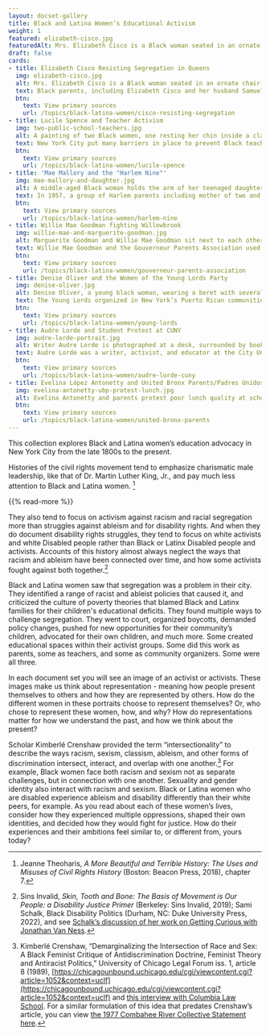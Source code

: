 ```yaml
---
layout: docset-gallery
title: Black and Latina Women’s Educational Activism
weight: 1
featured: elizabeth-cisco.jpg
featuredAlt: Mrs. Elizabeth Cisco is a Black woman seated in an ornate chair and wearing a formal full-length dress
draft: false
cards:
- title: Elizabeth Cisco Resisting Segregation in Queens
  img: elizabeth-cisco.jpg
  alt: Mrs. Elizabeth Cisco is a Black woman seated in an ornate chair and wearing a formal full-length dress
  text: Black parents, including Elizabeth Cisco and her husband Samuel Cisco, resisted the policy of school segregation. Their actions helped change New York state law.
  btn:
    text: View primary sources
    url: /topics/black-latina-women/cisco-resisting-segregation
- title: Lucile Spence and Teacher Activism 
  img: two-public-school-teachers.jpg
  alt: A painting of two Black women, one resting her chin inside a clasped hand and the other holding a notebook. They both look directly at the viewer.
  text: New York City put many barriers in place to prevent Black teachers from getting jobs. Many of the Black teachers who cleared these hurdles worked together and found a variety of ways to seek equality for New York students.
  btn:
    text: View primary sources
    url: /topics/black-latina-women/lucile-spence
- title: 'Mae Mallory and the "Harlem Nine"'
  img: mae-mallory-and-daughter.jpg
  alt: A middle-aged Black woman holds the arm of her teenaged daughter. They stand in a doorway, likely at a school.
  text: In 1957, a group of Harlem parents including mother of two and activist Mae Mallory, sued the Board of Education. Then they organized a boycott to highlight segregation and inequality in their children’s junior high schools.
  btn:
    text: View primary sources
    url: /topics/black-latina-women/harlem-nine
- title: Willie Mae Goodman fighting Willowbrook
  img: willie-mae-and-marguerite-goodman.jpg
  alt: Marguerite Goodman and Willie Mae Goodman sit next to each other. Both are smiling.
  text: Willie Mae Goodman and the Gouverneur Parents Association used legal suits,direct protest, and persuasion to try to improve the treatment of children with developmental disabilities like Margeurite Goodman.
  btn:
    text: View primary sources
    url: /topics/black-latina-women/gouverneur-parents-association
- title: Denise Oliver and the Women of the Young Lords Party
  img: denise-oliver.jpg
  alt: Denise Oliver, a young black woman, wearing a beret with several political buttons and a collared leather jacket. She's holding a cup and smoking a cigarette and has a somber expression on her face.
  text: The Young Lords organized in New York’s Puerto Rican communities starting in 1969. They a range of issues that they saw affecting Puerto Ricans, including poor sanitation, poor health care, hunger, and poor education.
  btn:
    text: View primary sources
    url: /topics/black-latina-women/young-lords
- title: Audre Lorde and Student Protest at CUNY
  img: audre-lorde-portrait.jpg
  alt: Writer Audre Lorde is photographed at a desk, surrounded by books and papers.
  text: Audre Lorde was a writer, activist, and educator at the City University of New York. She worked with student activists who were part of the movement to make CUNY’s enrollment and curriculum more inclusive of Black and Puerto Rican students.  
  btn:
    text: View primary sources
    url: /topics/black-latina-women/audre-lorde-cuny
- title: Evelina López Antonetty and United Bronx Parents/Padres Unidos del Bronx
  img: evelina-antonetty-ubp-protest-lunch.jpg
  alt: Evelina Antonetty and parents protest poor lunch quality at schools. One woman is carrying a child, walking across Federal Plaza in Manhattan and other parents carry large plastic bags of food. 
  btn:
    text: View primary sources
    url: /topics/black-latina-women/united-bronx-parents
---
```


This collection explores Black and Latina women’s education advocacy in New York City from the late 1800s to the present.
  
Histories of the civil rights movement tend to emphasize charismatic male leadership, like that of Dr. Martin Luther King, Jr., and pay much less attention to Black and Latina women. [^1]

{{% read-more %}}
  
They also tend to focus on activism against racism and racial segregation more than struggles against ableism and for disability rights. And when they do document disability rights struggles, they tend to focus on white activists and white Disabled people rather than Black or Latinx Disabled people and activists. Accounts of this history almost always neglect the ways that racism and ableism have been connected over time, and how some activists fought against both together.[^2]

Black and Latina women saw that segregation was a problem in their city. They identified a range of racist and ableist policies that caused it, and criticized the culture of poverty theories that blamed Black and Latinx families for their children's educational deficits. They found multiple ways to challenge segregation. They went to court, organized boycotts, demanded policy changes, pushed for new opportunities for their community’s children, advocated for their own children, and much more. Some created educational spaces within their activist groups. Some did this work as parents, some as teachers, and some as community organizers. Some were all three.

In each document set you will see an image of an activist or activists. These images make us think about representation - meaning how people present themselves to others and how they are represented by others. How do the different women in these portraits choose to represent themselves? Or, who chose to represent these women, how, and why? How do representations matter for how we understand the past, and how we think about the present?

Scholar Kimberlé Crenshaw provided the term “intersectionality” to describe the ways racism, sexism, classism, ableism, and other forms of discrimination intersect, interact, and overlap with one another.[^3] For example, Black women face both racism and sexism not as separate challenges, but in connection with one another. Sexuality and gender identity also interact with racism and sexism. Black or Latina women who are disabled experience ableism and disability differently than their white peers, for example. As you read about each of these women’s lives, consider how they experienced multiple oppressions, shaped their own identities, and decided how they would fight for justice. How do their experiences and their ambitions feel similar to, or different from, yours today?

[^1]: Jeanne Theoharis, *A More Beautiful and Terrible History: The Uses and Misuses of Civil Rights History* (Boston: Beacon Press, 2018), chapter 7.

[^2]: Sins Invalid, *Skin, Tooth and Bone: The Basis of Movement is Our People: a Disability Justice Primer* (Berkeley: Sins Invalid, 2019); Sami Schalk, Black Disability Politics (Durham, NC: Duke University Press, 2022), and see [Schalk’s discussion of her work on Getting Curious with Jonathan Van Ness](https://jonathanvanness.com/podcast/whats-at-the-heart-of-black-disability-politics-with-professor-sami-schalk/).

[^3]: Kimberlé Crenshaw, “Demarginalizing the Intersection of Race and Sex: A Black Feminist Critique of Antidiscrimination Doctrine, Feminist Theory and Antiracist Politics,” University of Chicago Legal Forum iss. 1, article 8 (1989), [https://chicagounbound.uchicago.edu/cgi/viewcontent.cgi?article=1052&context=uclf](https://chicagounbound.uchicago.edu/cgi/viewcontent.cgi?article=1052&context=uclf) and [this interview with Columbia Law School](https://www.law.columbia.edu/news/archive/kimberle-crenshaw-intersectionality-more-two-decades-later). For a similar formulation of this idea that predates Crenshaw’s article, you can view [the 1977 Combahee River Collective Statement here](https://americanstudies.yale.edu/sites/default/files/files/Keyword%20Coalition_Readings.pdf).
